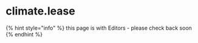 # climate.lease

{% hint style="info" %}
this page is with Editors - please check back soon
{% endhint %}

